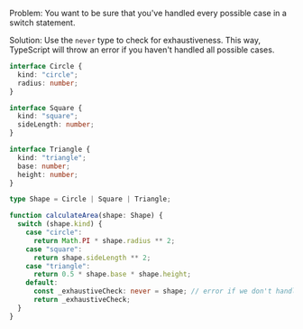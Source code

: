 Problem: You want to be sure that you've handled every possible case in a switch statement.

Solution: Use the `never` type to check for exhaustiveness. This way, TypeScript will throw an error if you haven't handled all possible cases.

```ts
interface Circle {
  kind: "circle";
  radius: number;
}

interface Square {
  kind: "square";
  sideLength: number;
}

interface Triangle {
  kind: "triangle";
  base: number;
  height: number;
}

type Shape = Circle | Square | Triangle;

function calculateArea(shape: Shape) {
  switch (shape.kind) {
    case "circle":
      return Math.PI * shape.radius ** 2;
    case "square":
      return shape.sideLength ** 2;
    case "triangle":
      return 0.5 * shape.base * shape.height;
    default:
      const _exhaustiveCheck: never = shape; // error if we don't handle all cases
      return _exhaustiveCheck;
  }
}
```
